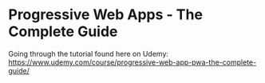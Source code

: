 # Progressive Web Apps - The Complete Guide

Going through the tutorial found here on Udemy:
https://www.udemy.com/course/progressive-web-app-pwa-the-complete-guide/

